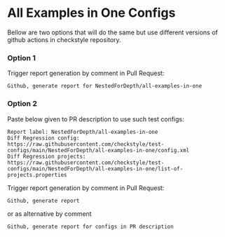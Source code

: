 # All Examples in One Configs

Bellow are two options that will do the same but use different versions
of github actions in checkstyle repository.


### Option 1
Trigger report generation by comment in Pull Request:
```
Github, generate report for NestedForDepth/all-examples-in-one
```

### Option 2

Paste below given to PR description to use such test configs:
```
Report label: NestedForDepth/all-examples-in-one
Diff Regression config: https://raw.githubusercontent.com/checkstyle/test-configs/main/NestedForDepth/all-examples-in-one/config.xml
Diff Regression projects: https://raw.githubusercontent.com/checkstyle/test-configs/main/NestedForDepth/all-examples-in-one/list-of-projects.properties
```

Trigger report generation by comment in Pull Request:
```
Github, generate report
```
or as alternative by comment
```
Github, generate report for configs in PR description
```
